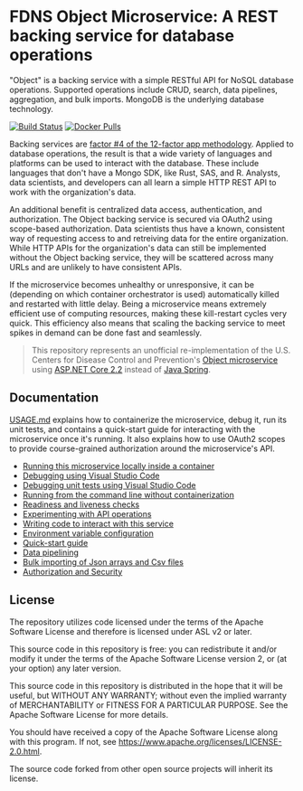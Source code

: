 # FDNS Object Microservice: A REST backing service for database operations

"Object" is a backing service with a simple RESTful API for NoSQL database operations. Supported operations include CRUD, search, data pipelines, aggregation, and bulk imports. MongoDB is the underlying database technology.

[![Build Status](https://travis-ci.org/erik1066/fdns-ms-dotnet-object.svg?branch=master)](https://travis-ci.org/erik1066/fdns-ms-dotnet-object)
[![Docker Pulls](https://img.shields.io/docker/pulls/biohazard501/fdns-ms-dotnet-object.svg)](https://hub.docker.com/r/biohazard501/fdns-ms-dotnet-object/)

Backing services are [factor #4 of the 12-factor app methodology](https://12factor.net/backing-services). Applied to database operations, the result is that a wide variety of languages and platforms can be used to interact with the database. These include languages that don't have a Mongo SDK, like Rust, SAS, and R. Analysts, data scientists, and developers can all learn a simple HTTP REST API to work with the organization's data.

An additional benefit is centralized data access, authentication, and authorization. The Object backing service is secured via OAuth2 using scope-based authorization. Data scientists thus have a known, consistent way of requesting access to and retreiving data for the entire organization. While HTTP APIs for the organization's data can still be implemented without the Object backing service, they will be scattered across many URLs and are unlikely to have consistent APIs.

If the microservice becomes unhealthy or unresponsive, it can be (depending on which container orchestrator is used) automatically killed and restarted with little delay. Being a microservice means extremely efficient use of computing resources, making these kill-restart cycles very quick. This efficiency also means that scaling the backing service to meet spikes in demand can be done fast and seamlessly.

> This repository represents an unofficial re-implementation of the U.S. Centers for Disease Control and Prevention's [Object microservice](https://github.com/CDCgov/fdns-ms-object) using [ASP.NET Core 2.2](https://docs.microsoft.com/en-us/aspnet/core/release-notes/aspnetcore-2.2?view=aspnetcore-2.2) instead of [Java Spring](https://spring.io/).


## Documentation
[USAGE.md](docs/USAGE.md) explains how to containerize the microservice, debug it, run its unit tests, and contains a quick-start guide for interacting with the microservice once it's running. It also explains how to use OAuth2 scopes to provide course-grained authorization around the microservice's API.

- [Running this microservice locally inside a container](docs/USAGE.md#running-this-microservice-locally-inside-a-container)
- [Debugging using Visual Studio Code](docs/USAGE.md#debugging-using-visual-studio-code)
- [Debugging unit tests using Visual Studio Code](docs/USAGE.md#debugging-unit-tests-using-visual-studio-code)
- [Running from the command line without containerization](docs/USAGE.md#running-from-the-command-line-without-containerization)
- [Readiness and liveness checks](docs/USAGE.md#readiness-and-liveness-checks)
- [Experimenting with API operations](docs/USAGE.md#experimenting-with-api-operations)
- [Writing code to interact with this service](docs/USAGE.md#writing-code-to-interact-with-this-service)
- [Environment variable configuration](docs/USAGE.md#environment-variable-configuration)
- [Quick-start guide](docs/USAGE.md#quick-start-guide)
- [Data pipelining](docs/USAGE.md#data-pipelining)
- [Bulk importing of Json arrays and Csv files](docs/USAGE.md#bulk-importing-of-json-arrays-and-csv-files)
- [Authorization and Security](docs/USAGE.md#authorization-and-security)

## License
The repository utilizes code licensed under the terms of the Apache Software License and therefore is licensed under ASL v2 or later.

This source code in this repository is free: you can redistribute it and/or modify it under the terms of the Apache Software License version 2, or (at your option) any later version.

This source code in this repository is distributed in the hope that it will be useful, but WITHOUT ANY WARRANTY; without even the implied warranty of MERCHANTABILITY or FITNESS FOR A
PARTICULAR PURPOSE. See the Apache Software License for more details.

You should have received a copy of the Apache Software License along with this program. If not, see https://www.apache.org/licenses/LICENSE-2.0.html.

The source code forked from other open source projects will inherit its license.